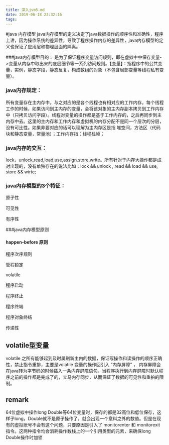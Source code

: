 ```yaml
---
title: 深入jvm5.md
date: 2019-06-18 23:32:16
tags:
---
```

#java 内存模型
java内存模型的定义决定了java数据操作的顺序性和准确性，程序上讲，因为操作系统的差异性，导致了程序操作内存的差异性，java内存模型的定义也保证了应用层和物理层面的隔离。

###java内存模型目的：
是为了保证程序变量访问规则，即在虚拟中中保存变量->变量从内存中取出来的底层细节等一系列访问规则。【变量】：指程序中的公共变量，实例，静态字段，静态反复，构成数组的对象（不包含局部变量等线程私有变量）。

### java内存规定：
所有变量存在主内存中。与之对应的是各个线程也有相对应的工作内存。每个线程工作的时候，如果访问到主内存的变量，会将该对象的主内存副本拷贝到工作内存中（只拷贝访问字段）。线程对变量的操作都是基于工作内存的，之后再同步到主内存中去。这里的主内存和工作内存和虚拟机的内存分配不是同一个层次的分层，没有可比性。如果非要对应的话可以理解为主内存区是指 堆空间，方法区（代码块和静态变量，常量池）；工作内存指：线程栈帧；

### java内存的交互：
lock，unlock,read,load,use,assign.store,write。所有针对于内存大操作都是成对出现的，没有单独存在的说法比如：lock && unlock , read && load && use, store && wirte;

### java内存模型的3个特征：
原子性

可见性

有序性

###java内存模型原则
#### happen-before 原则
程序次序规则

管程锁定

volatile

程序启动

程序终止

程序终端

程序对象终结

传递性


## volatile型变量
volatile 之所有能够起到及时属刷新主内的数据，保证写操作和读操作的顺序正确性，禁止指令重排，主要是volatile 变量的操作回引入 “内存屏障” ， 内存屏障会在java转为字节码的时候插入一条内存屏障语句。当程序执行到内存屏障时默认程序之前的操作都是完成了的，立马内存同步，从而保证了数据的可见性和重拍的限制。

## remark
64位虚拟中操作long Double等64位变量时，保存的都是32高位和低位保存，这样子long，Double就不是原子操作了，就会出现一个意料之外的数值。但是在现有的虚拟账号不会有这个问题，只要原因是引入了 monitorenter 和 monitorexit  指令。这两种指令均会消耗操作数栈上的一个引用类型的元素，来确保long Double操作时加锁
  